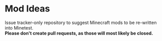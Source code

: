 # Mod Ideas

Issue tracker-only repository to suggest Minecraft mods to be re-written into Minetest.\
**Please don't create pull requests, as those will most likely be closed.**
